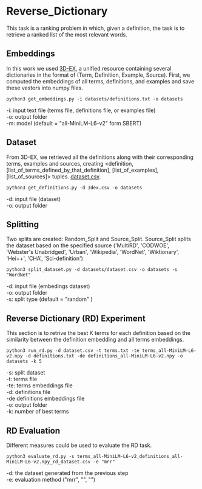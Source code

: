 # Reverse_Dictionary

This task is a ranking problem in which, given a definition, the task is to retrieve a ranked list of the most relevant words. 

## Embeddings ##
In this work we used [3D-EX](https://github.com/F-Almeman/3D-EX/tree/main), a unified resource containing several dictionaries in the format of (Term, Definition, Example, Source). First, we computed the embeddings of all terms, definitions, and examples and save these vestors into numpy files.

```
python3 get_embeddings.py -i datasets/definitions.txt -o datasets 
```
-i: input text file (terms file, definitions file, or examples file) <br/>
-o: output folder <br/>
-m: model (default = "all-MiniLM-L6-v2" form SBERT)

## Dataset ##
From 3D-EX, we retrieved all the definitions along with their corresponding terms, examples and sources, creating <definition, [list_of_terms_defined_by_that_definition], [list_of_examples],  [list_of_sources]> tuples. [dataset.csv](https://drive.google.com/uc?export=download&id=1eo77NGHf55zGHGmAg-AU4sq16qxOcqUU). 

```
python3 get_definitions.py -d 3dex.csv -o datasets
```
-d: input file (dataset) <br/>
-o: output folder 


## Splitting ##
Two splits are created: Random_Split and Source_Split. Source_Split splits the dataset based on the specified source ('MultiRD', 'CODWOE', 'Webster\'s Unabridged', 'Urban', 'Wikipedia', 'WordNet', 'Wiktionary', 'Hei++', 'CHA', 'Sci-definition')

```
python3 split_dataset.py -d datasets/dataset.csv -o datasets -s "WordNet"
```
-d: input file (embedings dataset) <br/>
-o: output folder <br/>
-s: split type (default = "random" )

## Reverse Dictionary (RD) Experiment ##
This section is to retrive the best K terms for each definition based on the similarity between the definition embedding and all terms embeddings.
```
python3 run_rd.py -d dataset.csv -t terms.txt -te terms_all-MiniLM-L6-v2.npy -d definitions.txt -de definitions_all-MiniLM-L6-v2.npy -o datasets -k 5 
```
-s: split dataset <br/>
-t: terms file <br/>
-te: terms embeddings file <br/>
-d: definitions file <br/>
-de definitions embeddings file <br/>
-o: output folder <br/>
-k: number of best terms

## RD Evaluation ##
Different measures could be used to evaluate the RD task. 
```
python3 evaluate_rd.py -s terms_all-MiniLM-L6-v2_definitions_all-MiniLM-L6-v2.npy_rd_dataset.csv -e "mrr"
```

-d: the dataset generated from the previous step  <br/>
-e: evaluation method ("mrr", "", "") <br/>


